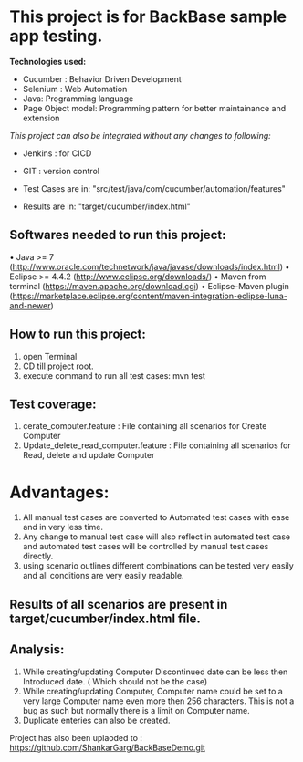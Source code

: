 # This project is for BackBase sample app testing.

**Technologies used:**
* Cucumber : Behavior Driven Development
* Selenium : Web Automation
* Java: Programming language
* Page Object model: Programming pattern for better maintainance and extension

*This project can also be integrated without any changes to following:*
* Jenkins : for CICD
* GIT : version control

* Test Cases are in: "src/test/java/com/cucumber/automation/features"
* Results are in: "target/cucumber/index.html"

## Softwares needed to run this project:
•	Java >= 7 (http://www.oracle.com/technetwork/java/javase/downloads/index.html)
•	Eclipse >= 4.4.2 (http://www.eclipse.org/downloads/)
•	Maven from terminal (https://maven.apache.org/download.cgi)
•	Eclipse-Maven plugin (https://marketplace.eclipse.org/content/maven-integration-eclipse-luna-and-newer)

## How to run this project:
1. open Terminal
2. CD till project root.
3. execute command to run all test cases:
mvn test 

## Test coverage:
1. cerate_computer.feature : File containing all scenarios for Create Computer
2. Update_delete_read_computer.feature : File containing all scenarios for Read, delete and update Computer

# Advantages:
1. All manual test cases are converted to Automated test cases with ease and in very less time.
2. Any change to manual test case will also reflect in automated test case and automated test cases will be controlled by manual test cases directly.
2. using scenario outlines different combinations can be tested very easily and all conditions are very easily readable.

## Results of all scenarios are present in target/cucumber/index.html file.

## Analysis:
1. While creating/updating Computer Discontinued date can be less then Introduced date. ( Which should  not be the case)
2. While creating/updating Computer, Computer name could be set to a very large Computer name even more then 256 characters.
	This is not a bug as such but normally there is a limit on Computer name.
3. Duplicate enteries can also be created.

Project has also been uplaoded to : https://github.com/ShankarGarg/BackBaseDemo.git
